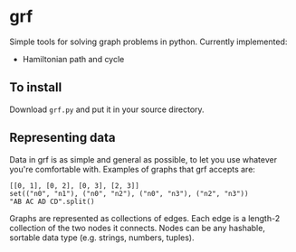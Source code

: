 grf
===

Simple tools for solving graph problems in python. Currently implemented:

  * Hamiltonian path and cycle

To install
----------

Download `grf.py` and put it in your source directory.

Representing data
-----------------

Data in grf is as simple and general as possible, to let you use whatever you're comfortable with. Examples of graphs that grf accepts are:

    [[0, 1], [0, 2], [0, 3], [2, 3]]
    set(("n0", "n1"), ("n0", "n2"), ("n0", "n3"), ("n2", "n3"))
    "AB AC AD CD".split()

Graphs are represented as collections of edges. Each edge is a length-2 collection of the two nodes it connects. Nodes can be any hashable, sortable data type (e.g. strings, numbers, tuples).
